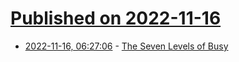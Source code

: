 # [Published on 2022-11-16](index.md)

* [2022-11-16, 06:27:06](https://news.ycombinator.com/item?id=33619610) - [The Seven Levels of Busy](https://randsinrepose.com/archives/the-seven-levels-of-busy/)
